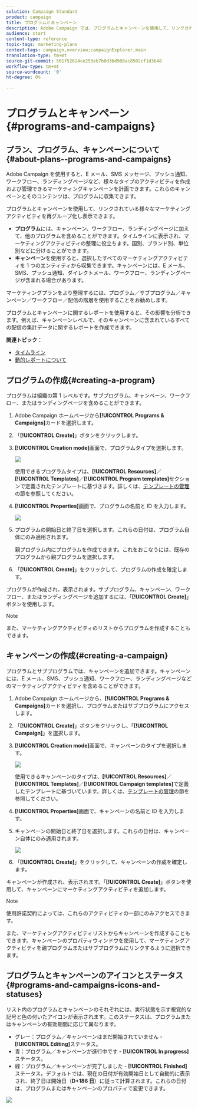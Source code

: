 ```yaml
---
solution: Campaign Standard
product: campaign
title: プログラムとキャンペーン
description: Adobe Campaign では、プログラムとキャンペーンを使用して、リンクされている様々なマーケティングアクティビティをグループ化し調整できます。プログラムとキャンペーンに関するレポートを使用すると、その影響を分析できます。
audience: start
content-type: reference
topic-tags: marketing-plans
context-tags: campaign,overview;campaignExplorer,main
translation-type: tm+mt
source-git-commit: 501f52624ce253eb7b0d36d908ac8502cf1d3b48
workflow-type: tm+mt
source-wordcount: '0'
ht-degree: 0%

---
```



# プログラムとキャンペーン{#programs-and-campaigns}

## プラン、プログラム、キャンペーンについて{#about-plans--programs-and-campaigns}

Adobe Campaign を使用すると、E メール、SMS メッセージ、プッシュ通知、ワークフロー、ランディングページなど、様々なタイプのアクティビティを作成および管理できるマーケティングキャンペーンを計画できます。これらのキャンペーンとそのコンテンツは、プログラムに収集できます。

プログラムとキャンペーンを使用して、リンクされている様々なマーケティングアクティビティを再グループ化し表示できます。

* **プログラム**&#x200B;には、キャンペーン、ワークフロー、ランディングページに加えて、他のプログラムを含めることができます。タイムラインに表示され、マーケティングアクティビティの整理に役立ちます。国別、ブランド別、単位別などに分けることができます。
* **キャンペーン**&#x200B;を使用すると、選択したすべてのマーケティングアクティビティを 1 つのエンティティから収集できます。キャンペーンには、E メール、SMS、プッシュ通知、ダイレクトメール、ワークフロー、ランディングページが含まれる場合があります。

マーケティングプランをより整理するには、プログラム／サブプログラム／キャンペーン／ワークフロー／配信の階層を使用することをお勧めします。

プログラムとキャンペーンに関するレポートを使用すると、その影響を分析できます。例えば、キャンペーンレベルで、そのキャンペーンに含まれているすべての配信の集計データに関するレポートを作成できます。

**関連トピック：**

* [タイムライン](../../start/using/timeline.md)
* [動的レポートについて](../../reporting/using/about-dynamic-reports.md)

## プログラムの作成{#creating-a-program}

プログラムは組織の第 1 レベルです。サブプログラム、キャンペーン、ワークフロー、またはランディングページを含めることができます。

1. Adobe Campaign ホームページから&#x200B;**[!UICONTROL Programs & Campaigns]**&#x200B;カードを選択します。
1. 「**[!UICONTROL Create]**」ボタンをクリックします。
1. **[!UICONTROL Creation mode]**&#x200B;画面で、プログラムタイプを選択します。

   ![](assets/programs_and_campaigns_2.png)

   使用できるプログラムタイプは、**[!UICONTROL Resources]**／**[!UICONTROL Templates]**／**[!UICONTROL Program templates]**&#x200B;セクションで定義されたテンプレートに基づきます。詳しくは、[テンプレートの管理](../../start/using/marketing-activity-templates.md)の節を参照してください。

1. **[!UICONTROL Properties]**&#x200B;画面で、プログラムの名前と ID を入力します。

   ![](assets/programs_and_campaigns_3.png)

1. プログラムの開始日と終了日を選択します。これらの日付は、プログラム自体にのみ適用されます。

   親プログラム内にプログラムを作成できます。これをおこなうには、既存のプログラムから親プログラムを選択します。

1. 「**[!UICONTROL Create]**」をクリックして、プログラムの作成を確定します。

プログラムが作成され、表示されます。サブプログラム、キャンペーン、ワークフロー、またはランディングページを追加するには、「**[!UICONTROL Create]**」ボタンを使用します。

>[!NOTE]
>
>また、マーケティングアクティビティのリストからプログラムを作成することもできます。

## キャンペーンの作成{#creating-a-campaign}

プログラムとサブプログラムでは、キャンペーンを追加できます。キャンペーンには、E メール、SMS、プッシュ通知、ワークフロー、ランディングページなどのマーケティングアクティビティを含めることができます。

1. Adobe Campaign ホームページから、**[!UICONTROL Programs & Campaigns]**&#x200B;カードを選択し、プログラムまたはサブプログラムにアクセスします。
1. 「**[!UICONTROL Create]**」ボタンをクリックし、「**[!UICONTROL Campaign]**」を選択します。
1. **[!UICONTROL Creation mode]**&#x200B;画面で、キャンペーンのタイプを選択します。

   ![](assets/programs_and_campaigns_7.png)

   使用できるキャンペーンのタイプは、**[!UICONTROL Resources]**／**[!UICONTROL Templates]**／**[!UICONTROL Campaign templates]**&#x200B;で定義したテンプレートに基づいています。詳しくは、[テンプレートの管理](../../start/using/marketing-activity-templates.md)の節を参照してください。

1. **[!UICONTROL Properties]**&#x200B;画面で、キャンペーンの名前と ID を入力します。
1. キャンペーンの開始日と終了日を選択します。これらの日付は、キャンペーン自体にのみ適用されます。

   ![](assets/programs_and_campaigns_8.png)

1. 「**[!UICONTROL Create]**」をクリックして、キャンペーンの作成を確定します。

キャンペーンが作成され、表示されます。「**[!UICONTROL Create]**」ボタンを使用して、キャンペーンにマーケティングアクティビティを追加します。

>[!NOTE]
>
>使用許諾契約によっては、これらのアクティビティの一部にのみアクセスできます。

また、マーケティングアクティビティリストからキャンペーンを作成することもできます。キャンペーンのプロパティウィンドウを使用して、マーケティングアクティビティを親プログラムまたはサブプログラムにリンクするように選択できます。

## プログラムとキャンペーンのアイコンとステータス{#programs-and-campaigns-icons-and-statuses}

リスト内のプログラムとキャンペーンのそれぞれには、実行状態を示す視覚的な記号と色の付いたアイコンが表示されます。このステータスは、プログラムまたはキャンペーンの有効期間に応じて異なります。

* グレー：プログラム／キャンペーンはまだ開始されていません - **[!UICONTROL Editing]**&#x200B;ステータス。
* 青：プログラム／キャンペーンが進行中です - **[!UICONTROL In progress]**&#x200B;ステータス。
* 緑：プログラム／キャンペーンが完了しました - **[!UICONTROL Finished]**&#x200B;ステータス。デフォルトでは、現在の日付が有効開始日として自動的に表示され、終了日は開始日（**D+186 日**）に従って計算されます。これらの日付は、プログラムまたはキャンペーンのプロパティで変更できます。

![](assets/programs_and_campaigns.png)

